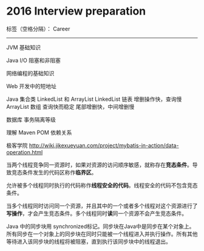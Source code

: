 ﻿# 2016 Interview preparation

标签（空格分隔）： Career 

---
JVM 基础知识

Java I/O 阻塞和非阻塞

网络编程的基础知识

Web 开发中的短地址

Java 集合类 LinkedList 和 ArrayList
LinkedList 链表 增删操作快，查询慢
ArrayList 数组 查询快而稳定 尾部增删快，中间增删慢

数据库 事务隔离等级

理解 Maven POM 依赖关系

极客学院
http://wiki.jikexueyuan.com/project/mybatis-in-action/data-operation.html

当两个线程竞争同一资源时，如果对资源的访问顺序敏感，就称存在**竞态条件**。导致竞态条件发生的代码区称作**临界区**。

允许被多个线程同时执行的代码称作**线程安全的代码**。线程安全的代码不包含竞态条件。

当多个线程同时访问同一个资源，并且其中的一个或者多个线程对这个资源进行了**写操作**，才会产生竞态条件。多个线程同时**读**同一个资源不会产生竞态条件。

Java 中的同步块用 synchronized标记。同步块在Java中是同步在某个对象上。所有同步在一个对象上的同步块在同时只能被一个线程进入并执行操作。所有其他等待进入该同步块的线程将被阻塞，直到执行该同步块中的线程退出。
